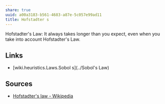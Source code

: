 ```yaml
---
share: true
uuid: a00a3183-b561-4683-a87e-5c057e99ad11
title: Hofstadter s
---
```

Hofstadter's Law: It always takes longer than you expect, even when you take into account Hofstadter's Law.


## Links

* [wiki.heuristics.Laws.Sobol s](../Sobol's Law)

## Sources

* [Hofstadter's law - Wikipedia](https://en.wikipedia.org/wiki/Hofstadter%27s_law)
